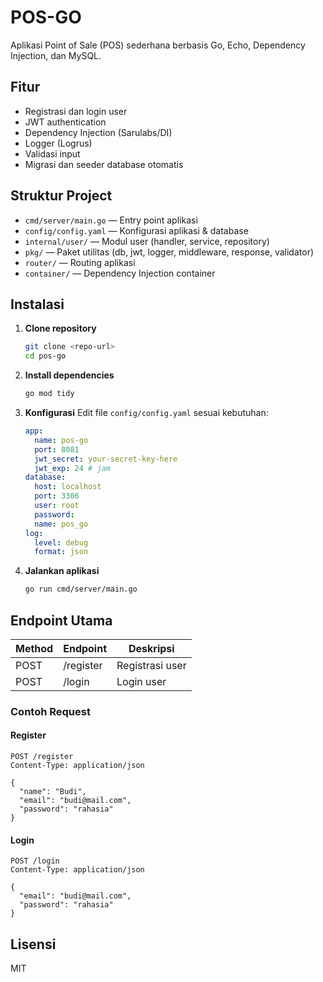 # POS-GO

Aplikasi Point of Sale (POS) sederhana berbasis Go, Echo, Dependency Injection, dan MySQL.

## Fitur

- Registrasi dan login user
- JWT authentication
- Dependency Injection (Sarulabs/DI)
- Logger (Logrus)
- Validasi input
- Migrasi dan seeder database otomatis

## Struktur Project

- `cmd/server/main.go` — Entry point aplikasi
- `config/config.yaml` — Konfigurasi aplikasi & database
- `internal/user/` — Modul user (handler, service, repository)
- `pkg/` — Paket utilitas (db, jwt, logger, middleware, response, validator)
- `router/` — Routing aplikasi
- `container/` — Dependency Injection container

## Instalasi

1. **Clone repository**
   ```bash
   git clone <repo-url>
   cd pos-go
   ```
2. **Install dependencies**
   ```bash
   go mod tidy
   ```
3. **Konfigurasi**
   Edit file `config/config.yaml` sesuai kebutuhan:
   ```yaml
   app:
     name: pos-go
     port: 8081
     jwt_secret: your-secret-key-here
     jwt_exp: 24 # jam
   database:
     host: localhost
     port: 3306
     user: root
     password:
     name: pos_go
   log:
     level: debug
     format: json
   ```
4. **Jalankan aplikasi**
   ```bash
   go run cmd/server/main.go
   ```

## Endpoint Utama

| Method | Endpoint  | Deskripsi       |
| ------ | --------- | --------------- |
| POST   | /register | Registrasi user |
| POST   | /login    | Login user      |

### Contoh Request

#### Register

```http
POST /register
Content-Type: application/json

{
  "name": "Budi",
  "email": "budi@mail.com",
  "password": "rahasia"
}
```

#### Login

```http
POST /login
Content-Type: application/json

{
  "email": "budi@mail.com",
  "password": "rahasia"
}
```

## Lisensi

MIT
